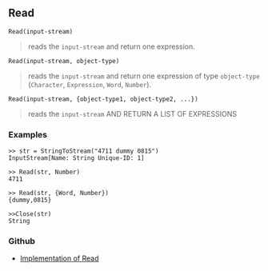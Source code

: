 ## Read

```
Read(input-stream)
```

> reads the `input-stream` and return one expression.

```
Read(input-stream, object-type)
```

> reads the `input-stream` and return one expression of type `object-type` (`Character`, `Expression`, `Word`, `Number`).

```
Read(input-stream, {object-type1, object-type2, ...})
```

> reads the `input-stream` AND RETURN A LIST OF EXPRESSIONS

### Examples

``` 
>> str = StringToStream("4711 dummy 0815")
InputStream[Name: String Unique-ID: 1]

>> Read(str, Number) 
4711

>> Read(str, {Word, Number})
{dummy,0815}

>>Close(str) 
String 
```

### Github

* [Implementation of Read](https://github.com/axkr/symja_android_library/blob/master/symja_android_library/matheclipse-core/src/main/java/org/matheclipse/core/builtin/FileFunctions.java#L807) 
